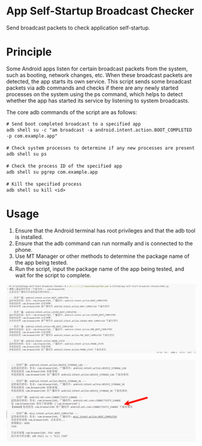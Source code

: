 # App Self-Startup Broadcast Checker
Send broadcast packets to check application self-startup.

# Principle
Some Android apps listen for certain broadcast packets from the system, such as booting, network changes, etc. When these broadcast packets are detected, the app starts its own service. This script sends some broadcast packets via adb commands and checks if there are any newly started processes on the system using the ps command, which helps to detect whether the app has started its service by listening to system broadcasts.

The core adb commands of the script are as follows:
```
# Send boot completed broadcast to a specified app
adb shell su -c "am broadcast -a android.intent.action.BOOT_COMPLETED -p com.example.app"

# Check system processes to determine if any new processes are present
adb shell su ps

# Check the process ID of the specified app
adb shell su pgrep com.example.app

# Kill the specified process
adb shell su kill <id>
```

# Usage
1. Ensure that the Android terminal has root privileges and that the adb tool is installed.
2. Ensure that the adb command can run normally and is connected to the phone.
3. Use MT Manager or other methods to determine the package name of the app being tested.
4. Run the script, input the package name of the app being tested, and wait for the script to complete.

![alt text](image-1.png)

![alt text](image-2.png)
